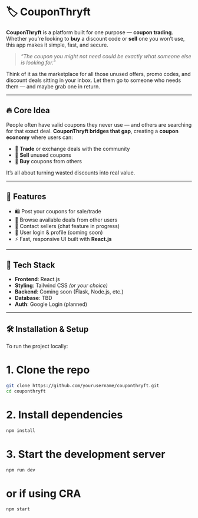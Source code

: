 # 🏷️ CouponThryft

**CouponThryft** is a platform built for one purpose — **coupon trading**. Whether you're looking to **buy** a discount code or **sell** one you won’t use, this app makes it simple, fast, and secure.

> *“The coupon you might not need could be exactly what someone else is looking for.”*

Think of it as the marketplace for all those unused offers, promo codes, and discount deals sitting in your inbox. Let them go to someone who needs them — and maybe grab one in return.

---

## 🔥 Core Idea

People often have valid coupons they never use — and others are searching for that exact deal. **CouponThryft bridges that gap**, creating a **coupon economy** where users can:

- 🔁 **Trade** or exchange deals with the community
- 💸 **Sell** unused coupons
- 🛒 **Buy** coupons from others


It’s all about turning wasted discounts into real value.

---

## 🚀 Features

- 🛍️ Post your coupons for sale/trade
- 🔎 Browse available deals from other users
- 💬 Contact sellers (chat feature in progress)
- 🔐 User login & profile (coming soon)
- ⚡ Fast, responsive UI built with **React.js**

---

## 🧠 Tech Stack

- **Frontend**: React.js
- **Styling**: Tailwind CSS *(or your choice)*
- **Backend**: Coming soon (Flask, Node.js, etc.)
- **Database**: TBD
- **Auth**: Google Login (planned)

---

## 🛠️ Installation & Setup

To run the project locally:


# 1. Clone the repo
```bash
git clone https://github.com/yourusername/couponthryft.git
cd couponthryft
```

# 2. Install dependencies
```bash
npm install
```

# 3. Start the development server
```bash
npm run dev
```
# or if using CRA
```bash
npm start
```

